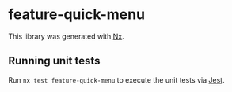# feature-quick-menu

This library was generated with [Nx](https://nx.dev).

## Running unit tests

Run `nx test feature-quick-menu` to execute the unit tests via [Jest](https://jestjs.io).
